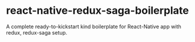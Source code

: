 # react-native-redux-saga-boilerplate
A complete ready-to-kickstart kind boilerplate for React-Native app with redux, redux-saga setup.
